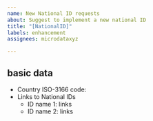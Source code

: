 ```yaml
---
name: New National ID requests
about: Suggest to implement a new national ID
title: "[NationalID]"
labels: enhancement
assignees: microdataxyz

---
```


## basic data
* Country ISO-3166 code:
* Links to National IDs
    * ID name 1: links
    * ID name 2: links
